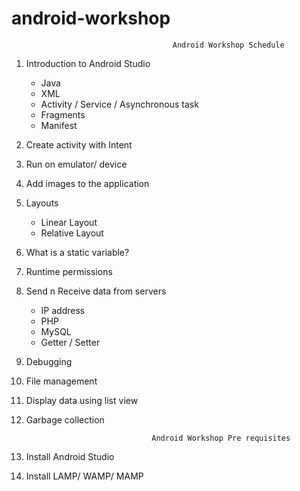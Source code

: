 # android-workshop

                               		    Android Workshop Schedule 

1. Introduction to Android Studio 
	* Java 
	* XML
	* Activity / Service / Asynchronous task 
	* Fragments
	* Manifest 
2. Create activity with Intent 
3. Run on emulator/ device
4. Add images to the application
5. Layouts
	* Linear Layout 
	* Relative Layout
6. What is a static variable?
7. Runtime permissions
8. Send n Receive data from servers
	* IP address
	* PHP
	* MySQL
	* Getter / Setter 
9. Debugging 
10. File management 
11. Display data using list view 
12. Garbage collection 

		                      		Android Workshop Pre requisites  

1. Install Android Studio
2. Install LAMP/ WAMP/ MAMP

